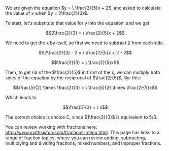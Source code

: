 We are given the equation $y = \ \frac{2}{5}x + 2$, and
asked to calculate the value of x when $y = 2\frac{2}{3}$.

To start, let's substitute that value for y into the equation, and we
get

$$2\frac{2}{3} = \ \frac{2}{5}x + 2$$

We need to get the x by itself, so first we need to subtract 2 from each
side.

$$2\frac{2}{3} - 2 = \ \frac{2}{5}x + 2 - 2$$

$$\frac{2}{3} = \ \frac{2}{5}x$$

Then, to get rid of the $\frac{2}{5}$ in front of the x, we can multiply
both sides of the equation by the reciprocal of $\frac{2}{5}$, like
this:

$$\frac{5}{2} \times \frac{2}{3} = \ \frac{5}{2} \times \frac{2}{5}x$$

Which leads to

$$\frac{5}{3} = \ x$$

The correct choice is choice C, since $1\frac{2}{3}$ is equivalent to
5/3.

You can review working with fractions here:
<http://www.mathsisfun.com/fractions-menu.html>. This page has links to
a range of fraction topics, where you can review adding, subtracting,
multiplying and dividing fractions, mixed numbers, and improper
fractions.
